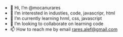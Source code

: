 - 👋 Hi, I’m @mocanurares
- 👀 I’m interested in industies, code, javascripr, html
- 🌱 I’m currently learning hrml, css, javascript
- 💞️ I’m looking to collaborate on learning code
- 📫 How to reach me by email rares.alef@gmail.com

<!---
mocanurares/mocanurares is a ✨ special ✨ repository because its `README.md` (this file) appears on your GitHub profile.
You can click the Preview link to take a look at your changes.
--->
